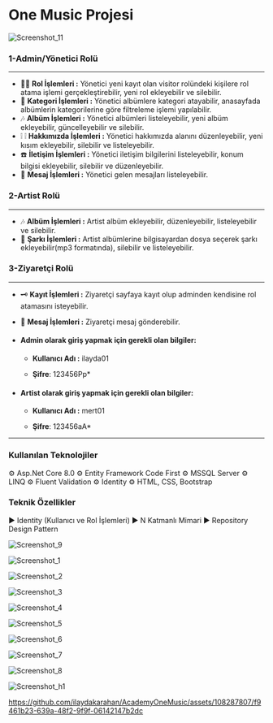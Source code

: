 
# One Music Projesi

![Screenshot_11](https://github.com/ilaydakarahan/AcademyOneMusic/assets/108287807/d687ca3c-86a4-4490-923e-921976a542f4)



### 1-Admin/Yönetici Rolü 
---
* :bald_man: **Rol İşlemleri :** Yönetici yeni kayıt olan visitor rolündeki kişilere rol atama işlemi gerçekleştirebilir, yeni rol ekleyebilir ve silebilir.
* :page_with_curl: **Kategori İşlemleri :** Yönetici albümlere kategori atayabilir, anasayfada albümlerin kategorilerine göre filtreleme işlemi yapılabilir.
* :notes: **Albüm İşlemleri :** Yönetici albümleri listeleyebilir, yeni albüm ekleyebilir, güncelleyebilir ve silebilir.
* :grey_exclamation: :grey_exclamation: **Hakkımızda İşlemleri :** Yönetici hakkımızda alanını düzenleyebilir, yeni kısım ekleyebilir, silebilir ve listeleyebilir.
* :telephone: **İletişim İşlemleri :** Yönetici iletişim bilgilerini listeleyebilir, konum bilgisi ekleyebilir, silebilir ve düzenleyebilir.
* :email: **Mesaj İşlemleri :** Yönetici gelen mesajları listeleyebilir.

### 2-Artist Rolü
---
* :notes: **Albüm İşlemleri :** Artist albüm ekleyebilir, düzenleyebilir, listeleyebilir ve silebilir.
* :microphone: **Şarkı İşlemleri :** Artist albümlerine bilgisayardan dosya seçerek şarkı ekleyebilir(mp3 formatında), silebilir ve listeleyebilir.

### 3-Ziyaretçi Rolü 
---
* :old_key: **Kayıt İşlemleri :** Ziyaretçi sayfaya kayıt olup adminden kendisine rol atamasını isteyebilir.
* :email: **Mesaj İşlemleri :** Ziyaretçi mesaj gönderebilir.



* #### Admin olarak giriş yapmak için gerekli olan bilgiler: 

   - **Kullanıcı Adı :** ilayda01

   - **Şifre**: 123456Pp*

* #### Artist olarak giriş yapmak için gerekli olan bilgiler: 

   - **Kullanıcı Adı :** mert01

   - **Şifre**: 123456aA*
---

### Kullanılan Teknolojiler
⚙ Asp.Net Core 8.0
⚙ Entity Framework Code First
⚙ MSSQL Server
⚙ LINQ
⚙ Fluent Validation
⚙ Identity
⚙ HTML, CSS, Bootstrap

### Teknik Özellikler
▶ Identity (Kullanıcı ve Rol İşlemleri)
▶ N Katmanlı Mimari
▶ Repository Design Pattern

![Screenshot_9](https://github.com/ilaydakarahan/AcademyOneMusic/assets/108287807/277ee952-4669-43ac-b661-8d26204647ca)

![Screenshot_1](https://github.com/ilaydakarahan/AcademyOneMusic/assets/108287807/e27384fe-1f9e-4b89-980e-1cb00edef1cd)

![Screenshot_2](https://github.com/ilaydakarahan/AcademyOneMusic/assets/108287807/a5842e17-8a09-4043-805d-55acca713ecc)

![Screenshot_3](https://github.com/ilaydakarahan/AcademyOneMusic/assets/108287807/58a5fdd0-951e-46eb-a982-7050ccfcd238)

![Screenshot_4](https://github.com/ilaydakarahan/AcademyOneMusic/assets/108287807/e5b47ad6-70a0-42a8-ad51-0879837bc2a0)

![Screenshot_5](https://github.com/ilaydakarahan/AcademyOneMusic/assets/108287807/3b3d1180-30b0-4e55-847e-c12203feccce)

![Screenshot_6](https://github.com/ilaydakarahan/AcademyOneMusic/assets/108287807/a802d23a-0230-457b-843f-f6af08013ed1)

![Screenshot_7](https://github.com/ilaydakarahan/AcademyOneMusic/assets/108287807/4316cd34-9421-4e95-bc70-2ead521c6f7b)

![Screenshot_8](https://github.com/ilaydakarahan/AcademyOneMusic/assets/108287807/d5007ef1-a164-42f3-b0a1-5149de2fc90a)

![Screenshot_h1](https://github.com/ilaydakarahan/AcademyOneMusic/assets/108287807/1bc4cdcc-db01-49cd-aa13-aed63602ae8c)


https://github.com/ilaydakarahan/AcademyOneMusic/assets/108287807/f9461b23-639a-48f2-9f9f-06142147b2dc

